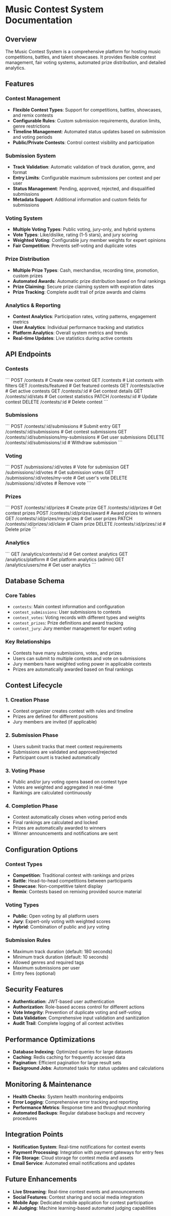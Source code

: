 # Music Contest System Documentation

## Overview

The Music Contest System is a comprehensive platform for hosting music competitions, battles, and talent showcases. It provides flexible contest management, fair voting systems, automated prize distribution, and detailed analytics.

## Features

### Contest Management
- **Flexible Contest Types**: Support for competitions, battles, showcases, and remix contests
- **Configurable Rules**: Custom submission requirements, duration limits, genre restrictions
- **Timeline Management**: Automated status updates based on submission and voting periods
- **Public/Private Contests**: Control contest visibility and participation

### Submission System
- **Track Validation**: Automatic validation of track duration, genre, and format
- **Entry Limits**: Configurable maximum submissions per contest and per user
- **Status Management**: Pending, approved, rejected, and disqualified submissions
- **Metadata Support**: Additional information and custom fields for submissions

### Voting System
- **Multiple Voting Types**: Public voting, jury-only, and hybrid systems
- **Vote Types**: Like/dislike, rating (1-5 stars), and jury scoring
- **Weighted Voting**: Configurable jury member weights for expert opinions
- **Fair Competition**: Prevents self-voting and duplicate votes

### Prize Distribution
- **Multiple Prize Types**: Cash, merchandise, recording time, promotion, custom prizes
- **Automated Awards**: Automatic prize distribution based on final rankings
- **Prize Claiming**: Secure prize claiming system with expiration dates
- **Prize Tracking**: Complete audit trail of prize awards and claims

### Analytics & Reporting
- **Contest Analytics**: Participation rates, voting patterns, engagement metrics
- **User Analytics**: Individual performance tracking and statistics
- **Platform Analytics**: Overall system metrics and trends
- **Real-time Updates**: Live statistics during active contests

## API Endpoints

### Contests
\`\`\`
POST   /contests                    # Create new contest
GET    /contests                    # List contests with filters
GET    /contests/featured           # Get featured contests
GET    /contests/active             # Get active contests
GET    /contests/:id                # Get contest details
GET    /contests/:id/stats          # Get contest statistics
PATCH  /contests/:id                # Update contest
DELETE /contests/:id                # Delete contest
\`\`\`

### Submissions
\`\`\`
POST   /contests/:id/submissions           # Submit entry
GET    /contests/:id/submissions           # Get contest submissions
GET    /contests/:id/submissions/my-submissions  # Get user submissions
DELETE /contests/:id/submissions/:id      # Withdraw submission
\`\`\`

### Voting
\`\`\`
POST   /submissions/:id/votes       # Vote for submission
GET    /submissions/:id/votes       # Get submission votes
GET    /submissions/:id/votes/my-vote  # Get user's vote
DELETE /submissions/:id/votes       # Remove vote
\`\`\`

### Prizes
\`\`\`
POST   /contests/:id/prizes         # Create prize
GET    /contests/:id/prizes         # Get contest prizes
POST   /contests/:id/prizes/award   # Award prizes to winners
GET    /contests/:id/prizes/my-prizes  # Get user prizes
PATCH  /contests/:id/prizes/:id/claim  # Claim prize
DELETE /contests/:id/prizes/:id     # Delete prize
\`\`\`

### Analytics
\`\`\`
GET    /analytics/contests/:id      # Get contest analytics
GET    /analytics/platform          # Get platform analytics (admin)
GET    /analytics/users/me          # Get user analytics
\`\`\`

## Database Schema

### Core Tables
- `contests`: Main contest information and configuration
- `contest_submissions`: User submissions to contests
- `contest_votes`: Voting records with different types and weights
- `contest_prizes`: Prize definitions and award tracking
- `contest_jury`: Jury member management for expert voting

### Key Relationships
- Contests have many submissions, votes, and prizes
- Users can submit to multiple contests and vote on submissions
- Jury members have weighted voting power in applicable contests
- Prizes are automatically awarded based on final rankings

## Contest Lifecycle

### 1. Creation Phase
- Contest organizer creates contest with rules and timeline
- Prizes are defined for different positions
- Jury members are invited (if applicable)

### 2. Submission Phase
- Users submit tracks that meet contest requirements
- Submissions are validated and approved/rejected
- Participant count is tracked automatically

### 3. Voting Phase
- Public and/or jury voting opens based on contest type
- Votes are weighted and aggregated in real-time
- Rankings are calculated continuously

### 4. Completion Phase
- Contest automatically closes when voting period ends
- Final rankings are calculated and locked
- Prizes are automatically awarded to winners
- Winner announcements and notifications are sent

## Configuration Options

### Contest Types
- **Competition**: Traditional contest with rankings and prizes
- **Battle**: Head-to-head competitions between participants
- **Showcase**: Non-competitive talent display
- **Remix**: Contests based on remixing provided source material

### Voting Types
- **Public**: Open voting by all platform users
- **Jury**: Expert-only voting with weighted scores
- **Hybrid**: Combination of public and jury voting

### Submission Rules
- Maximum track duration (default: 180 seconds)
- Minimum track duration (default: 10 seconds)
- Allowed genres and required tags
- Maximum submissions per user
- Entry fees (optional)

## Security Features

- **Authentication**: JWT-based user authentication
- **Authorization**: Role-based access control for different actions
- **Vote Integrity**: Prevention of duplicate voting and self-voting
- **Data Validation**: Comprehensive input validation and sanitization
- **Audit Trail**: Complete logging of all contest activities

## Performance Optimizations

- **Database Indexing**: Optimized queries for large datasets
- **Caching**: Redis caching for frequently accessed data
- **Pagination**: Efficient pagination for large result sets
- **Background Jobs**: Automated tasks for status updates and calculations

## Monitoring & Maintenance

- **Health Checks**: System health monitoring endpoints
- **Error Logging**: Comprehensive error tracking and reporting
- **Performance Metrics**: Response time and throughput monitoring
- **Automated Backups**: Regular database backups and recovery procedures

## Integration Points

- **Notification System**: Real-time notifications for contest events
- **Payment Processing**: Integration with payment gateways for entry fees
- **File Storage**: Cloud storage for contest media and assets
- **Email Service**: Automated email notifications and updates

## Future Enhancements

- **Live Streaming**: Real-time contest events and announcements
- **Social Features**: Contest sharing and social media integration
- **Mobile App**: Dedicated mobile application for contest participation
- **AI Judging**: Machine learning-based automated judging capabilities
